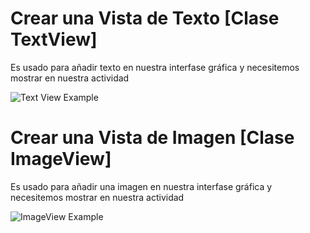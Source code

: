 

# Crear una Vista de Texto [Clase TextView]

Es usado para añadir texto en nuestra interfase gráfica y necesitemos mostrar en nuestra actividad

![Text View Example](https://github.com/josblax/AplicacionesMoviles/blob/main/Images/TextView.png)

# Crear una Vista de Imagen [Clase ImageView]

Es usado para añadir una imagen en nuestra interfase gráfica y necesitemos mostrar en nuestra actividad

![ImageView Example](https://github.com/josblax/AplicacionesMoviles/blob/main/Images/ImageView.png)


